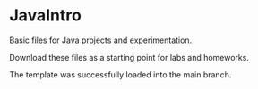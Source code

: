 # JavaIntro
Basic files for Java projects and experimentation.

Download these files as a starting point for labs and homeworks.

The template was successfully loaded into the main branch.
